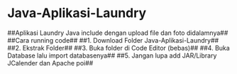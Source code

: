 # Java-Aplikasi-Laundry

##Aplikasi Laundry Java include dengan upload file dan foto didalamnya##
##Cara running code##
##1. Download Folder Java-Aplikasi-Laundry##
##2. Ekstrak Folder##
##3. Buka folder di Code Editor (bebas)##
##4. Buka Database lalu import databasenya##
##5. Jangan lupa add JAR/Library JCalender dan Apache poi##
